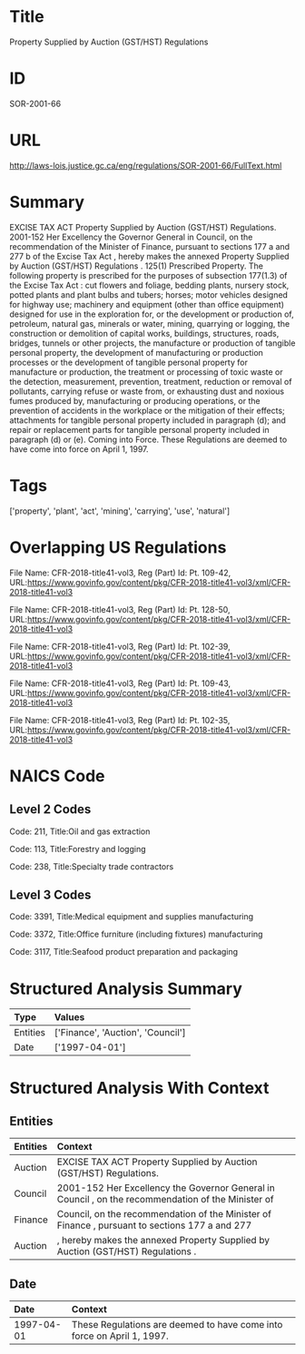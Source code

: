# Title
Property Supplied by Auction (GST/HST) Regulations


# ID
SOR-2001-66

# URL
http://laws-lois.justice.gc.ca/eng/regulations/SOR-2001-66/FullText.html


# Summary
EXCISE TAX ACT Property Supplied by Auction (GST/HST) Regulations.
2001-152 Her Excellency the Governor General in Council, on the recommendation of the Minister of Finance, pursuant to sections 177 a  and 277 b  of the  Excise Tax Act , hereby makes the annexed  Property Supplied by Auction (GST/HST) Regulations .
125(1) Prescribed Property.
The following property is prescribed for the purposes of subsection 177(1.3) of the  Excise Tax Act : cut flowers and foliage, bedding plants, nursery stock, potted plants and plant bulbs and tubers; horses; motor vehicles designed for highway use; machinery and equipment (other than office equipment) designed for use in the exploration for, or the development or production of, petroleum, natural gas, minerals or water, mining, quarrying or logging, the construction or demolition of capital works, buildings, structures, roads, bridges, tunnels or other projects, the manufacture or production of tangible personal property, the development of manufacturing or production processes or the development of tangible personal property for manufacture or production, the treatment or processing of toxic waste or the detection, measurement, prevention, treatment, reduction or removal of pollutants, carrying refuse or waste from, or exhausting dust and noxious fumes produced by, manufacturing or producing operations, or the prevention of accidents in the workplace or the mitigation of their effects; attachments for tangible personal property included in paragraph (d); and repair or replacement parts for tangible personal property included in paragraph (d) or (e).
Coming into Force.
These Regulations are deemed to have come into force on April 1, 1997.


# Tags
['property', 'plant', 'act', 'mining', 'carrying', 'use', 'natural']


# Overlapping US Regulations
File Name: CFR-2018-title41-vol3, Reg (Part) Id: Pt. 109-42, URL:https://www.govinfo.gov/content/pkg/CFR-2018-title41-vol3/xml/CFR-2018-title41-vol3

File Name: CFR-2018-title41-vol3, Reg (Part) Id: Pt. 128-50, URL:https://www.govinfo.gov/content/pkg/CFR-2018-title41-vol3/xml/CFR-2018-title41-vol3

File Name: CFR-2018-title41-vol3, Reg (Part) Id: Pt. 102-39, URL:https://www.govinfo.gov/content/pkg/CFR-2018-title41-vol3/xml/CFR-2018-title41-vol3

File Name: CFR-2018-title41-vol3, Reg (Part) Id: Pt. 109-43, URL:https://www.govinfo.gov/content/pkg/CFR-2018-title41-vol3/xml/CFR-2018-title41-vol3

File Name: CFR-2018-title41-vol3, Reg (Part) Id: Pt. 102-35, URL:https://www.govinfo.gov/content/pkg/CFR-2018-title41-vol3/xml/CFR-2018-title41-vol3




# NAICS Code
## Level 2 Codes
Code: 211, Title:Oil and gas extraction

Code: 113, Title:Forestry and logging

Code: 238, Title:Specialty trade contractors




## Level 3 Codes
Code: 3391, Title:Medical equipment and supplies manufacturing

Code: 3372, Title:Office furniture (including fixtures) manufacturing

Code: 3117, Title:Seafood product preparation and packaging







# Structured Analysis Summary
| Type     | Values                            |
|:---------|:----------------------------------|
| Entities | ['Finance', 'Auction', 'Council'] |
| Date     | ['1997-04-01']                    |


# Structured Analysis With Context
 


## Entities
| Entities   | Context                                                                                             |
|:-----------|:----------------------------------------------------------------------------------------------------|
| Auction    | EXCISE TAX ACT Property Supplied by  Auction  (GST/HST) Regulations.                                |
| Council    | 2001-152 Her Excellency the Governor General in  Council , on the recommendation of the Minister of |
| Finance    | Council, on the recommendation of the Minister of Finance , pursuant to sections 177 a and 277      |
| Auction    | , hereby makes the annexed Property Supplied by Auction  (GST/HST) Regulations .                    |


## Date
| Date       | Context                                                                |
|:-----------|:-----------------------------------------------------------------------|
| 1997-04-01 | These Regulations are deemed to have come into force on April 1, 1997. |


